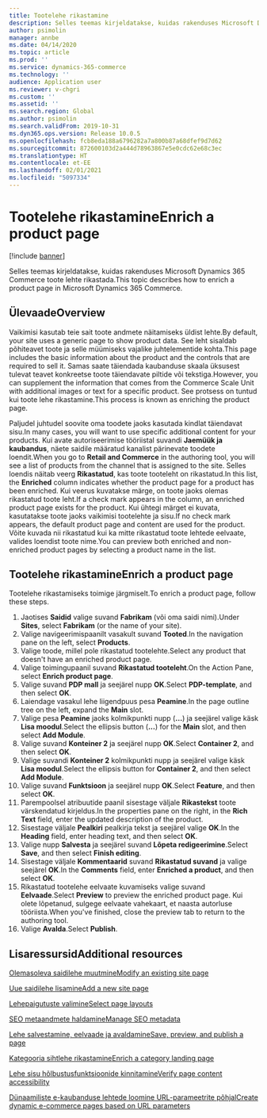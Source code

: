 ```yaml
---
title: Tootelehe rikastamine
description: Selles teemas kirjeldatakse, kuidas rakenduses Microsoft Dynamics 365 Commerce toote lehte rikastada.
author: psimolin
manager: annbe
ms.date: 04/14/2020
ms.topic: article
ms.prod: ''
ms.service: dynamics-365-commerce
ms.technology: ''
audience: Application user
ms.reviewer: v-chgri
ms.custom: ''
ms.assetid: ''
ms.search.region: Global
ms.author: psimolin
ms.search.validFrom: 2019-10-31
ms.dyn365.ops.version: Release 10.0.5
ms.openlocfilehash: fcb8eda188a6796282a7a800b87a68dfef9d7d62
ms.sourcegitcommit: 872600103d2a444d78963867e5e0cdc62e68c3ec
ms.translationtype: HT
ms.contentlocale: et-EE
ms.lasthandoff: 02/01/2021
ms.locfileid: "5097334"
---
```

# <a name="enrich-a-product-page"></a><span data-ttu-id="65305-103">Tootelehe rikastamine</span><span class="sxs-lookup"><span data-stu-id="65305-103">Enrich a product page</span></span>


[!include [banner](includes/banner.md)]

<span data-ttu-id="65305-104">Selles teemas kirjeldatakse, kuidas rakenduses Microsoft Dynamics 365 Commerce toote lehte rikastada.</span><span class="sxs-lookup"><span data-stu-id="65305-104">This topic describes how to enrich a product page in Microsoft Dynamics 365 Commerce.</span></span>

## <a name="overview"></a><span data-ttu-id="65305-105">Ülevaade</span><span class="sxs-lookup"><span data-stu-id="65305-105">Overview</span></span>

<span data-ttu-id="65305-106">Vaikimisi kasutab teie sait toote andmete näitamiseks üldist lehte.</span><span class="sxs-lookup"><span data-stu-id="65305-106">By default, your site uses a generic page to show product data.</span></span> <span data-ttu-id="65305-107">See leht sisaldab põhiteavet toote ja selle müümiseks vajalike juhtelementide kohta.</span><span class="sxs-lookup"><span data-stu-id="65305-107">This page includes the basic information about the product and the controls that are required to sell it.</span></span> <span data-ttu-id="65305-108">Samas saate täiendada kaubanduse skaala üksusest tulevat teavet konkreetse toote täiendavate piltide või tekstiga.</span><span class="sxs-lookup"><span data-stu-id="65305-108">However, you can supplement the information that comes from the Commerce Scale Unit with additional images or text for a specific product.</span></span> <span data-ttu-id="65305-109">See protsess on tuntud kui toote lehe rikastamine.</span><span class="sxs-lookup"><span data-stu-id="65305-109">This process is known as enriching the product page.</span></span>

<span data-ttu-id="65305-110">Paljudel juhtudel soovite oma toodete jaoks kasutada kindlat täiendavat sisu.</span><span class="sxs-lookup"><span data-stu-id="65305-110">In many cases, you will want to use specific additional content for your products.</span></span> <span data-ttu-id="65305-111">Kui avate autoriseerimise tööriistal suvandi **Jaemüük ja kaubandus**, näete saidile määratud kanalist pärinevate toodete loendit.</span><span class="sxs-lookup"><span data-stu-id="65305-111">When you go to **Retail and Commerce** in the authoring tool, you will see a list of products from the channel that is assigned to the site.</span></span> <span data-ttu-id="65305-112">Selles loendis näitab veerg **Rikastatud**, kas toote tooteleht on rikastatud.</span><span class="sxs-lookup"><span data-stu-id="65305-112">In this list, the **Enriched** column indicates whether the product page for a product has been enriched.</span></span> <span data-ttu-id="65305-113">Kui veerus kuvatakse märge, on toote jaoks olemas rikastatud toote leht.</span><span class="sxs-lookup"><span data-stu-id="65305-113">If a check mark appears in the column, an enriched product page exists for the product.</span></span> <span data-ttu-id="65305-114">Kui ühtegi märget ei kuvata, kasutatakse toote jaoks vaikimisi tootelehte ja sisu.</span><span class="sxs-lookup"><span data-stu-id="65305-114">If no check mark appears, the default product page and content are used for the product.</span></span> <span data-ttu-id="65305-115">Võite kuvada  nii rikastatud kui ka mitte rikastatud toote lehtede eelvaate, valides loendist toote nime.</span><span class="sxs-lookup"><span data-stu-id="65305-115">You can preview both enriched and non-enriched product pages by selecting a product name in the list.</span></span>

## <a name="enrich-a-product-page"></a><span data-ttu-id="65305-116">Tootelehe rikastamine</span><span class="sxs-lookup"><span data-stu-id="65305-116">Enrich a product page</span></span>

<span data-ttu-id="65305-117">Tootelehe rikastamiseks toimige järgmiselt.</span><span class="sxs-lookup"><span data-stu-id="65305-117">To enrich a product page, follow these steps.</span></span>

1. <span data-ttu-id="65305-118">Jaotises **Saidid** valige suvand **Fabrikam** (või oma saidi nimi).</span><span class="sxs-lookup"><span data-stu-id="65305-118">Under **Sites**, select **Fabrikam** (or the name of your site).</span></span>
1. <span data-ttu-id="65305-119">Valige navigeerimispaanilt vasakult suvand **Tooted**.</span><span class="sxs-lookup"><span data-stu-id="65305-119">In the navigation pane on the left, select **Products**.</span></span>
1. <span data-ttu-id="65305-120">Valige toode, millel pole rikastatud tootelehte.</span><span class="sxs-lookup"><span data-stu-id="65305-120">Select any product that doesn't have an enriched product page.</span></span>
1. <span data-ttu-id="65305-121">Valige toimingupaanil suvand **Rikastatud tooteleht**.</span><span class="sxs-lookup"><span data-stu-id="65305-121">On the Action Pane, select **Enrich product page**.</span></span>
1. <span data-ttu-id="65305-122">Valige suvand **PDP mall** ja seejärel nupp **OK**.</span><span class="sxs-lookup"><span data-stu-id="65305-122">Select **PDP-template**, and then select **OK**.</span></span>
1. <span data-ttu-id="65305-123">Laiendage vasakul lehe liigendpuus pesa **Peamine**.</span><span class="sxs-lookup"><span data-stu-id="65305-123">In the page outline tree on the left, expand the **Main** slot.</span></span>
1. <span data-ttu-id="65305-124">Valige pesa **Peamine** jaoks kolmikpunkti nupp (**…**) ja seejärel valige käsk **Lisa moodul**.</span><span class="sxs-lookup"><span data-stu-id="65305-124">Select the ellipsis button (**...**) for the **Main** slot, and then select **Add Module**.</span></span>
1. <span data-ttu-id="65305-125">Valige suvand **Konteiner 2** ja seejärel nupp **OK**.</span><span class="sxs-lookup"><span data-stu-id="65305-125">Select **Container 2**, and then select **OK**.</span></span>
1. <span data-ttu-id="65305-126">Valige suvandi **Konteiner 2** kolmikpunkti nupp ja seejärel valige käsk **Lisa moodul**.</span><span class="sxs-lookup"><span data-stu-id="65305-126">Select the ellipsis button for **Container 2**, and then select **Add Module**.</span></span>
1. <span data-ttu-id="65305-127">Valige suvand **Funktsioon** ja seejärel nupp **OK**.</span><span class="sxs-lookup"><span data-stu-id="65305-127">Select **Feature**, and then select **OK**.</span></span>
1. <span data-ttu-id="65305-128">Parempoolsel atribuutide paanil sisestage väljale **Rikastekst** toote värskendatud kirjeldus.</span><span class="sxs-lookup"><span data-stu-id="65305-128">In the properties pane on the right, in the **Rich Text** field, enter the updated description of the product.</span></span>
1. <span data-ttu-id="65305-129">Sisestage väljale **Pealkiri** pealkirja tekst ja seejärel valige **OK**.</span><span class="sxs-lookup"><span data-stu-id="65305-129">In the **Heading** field, enter heading text, and then select **OK**.</span></span>
1. <span data-ttu-id="65305-130">Valige nupp **Salvesta** ja seejärel suvand **Lõpeta redigeerimine**.</span><span class="sxs-lookup"><span data-stu-id="65305-130">Select **Save**, and then select **Finish editing**.</span></span>
1. <span data-ttu-id="65305-131">Sisestage väljale **Kommentaarid** suvand **Rikastatud suvand** ja valige seejärel **OK**.</span><span class="sxs-lookup"><span data-stu-id="65305-131">In the **Comments** field, enter **Enriched a product**, and then select **OK**.</span></span>
1. <span data-ttu-id="65305-132">Rikastatud tootelehe eelvaate kuvamiseks valige suvand **Eelvaade**.</span><span class="sxs-lookup"><span data-stu-id="65305-132">Select **Preview** to preview the enriched product page.</span></span> <span data-ttu-id="65305-133">Kui olete lõpetanud, sulgege eelvaate vahekaart, et naasta autorluse tööriista.</span><span class="sxs-lookup"><span data-stu-id="65305-133">When you've finished, close the preview tab to return to the authoring tool.</span></span>
1. <span data-ttu-id="65305-134">Valige **Avalda**.</span><span class="sxs-lookup"><span data-stu-id="65305-134">Select **Publish**.</span></span>

## <a name="additional-resources"></a><span data-ttu-id="65305-135">Lisaressursid</span><span class="sxs-lookup"><span data-stu-id="65305-135">Additional resources</span></span>

[<span data-ttu-id="65305-136">Olemasoleva saidilehe muutmine</span><span class="sxs-lookup"><span data-stu-id="65305-136">Modify an existing site page</span></span>](modify-existing-page.md)

[<span data-ttu-id="65305-137">Uue saidilehe lisamine</span><span class="sxs-lookup"><span data-stu-id="65305-137">Add a new site page</span></span>](add-new-page.md)

[<span data-ttu-id="65305-138">Lehepaigutuste valimine</span><span class="sxs-lookup"><span data-stu-id="65305-138">Select page layouts</span></span>](select-page-layouts.md)

[<span data-ttu-id="65305-139">SEO metaandmete haldamine</span><span class="sxs-lookup"><span data-stu-id="65305-139">Manage SEO metadata</span></span>](manage-seo-metadata.md)

[<span data-ttu-id="65305-140">Lehe salvestamine, eelvaade ja avaldamine</span><span class="sxs-lookup"><span data-stu-id="65305-140">Save, preview, and publish a page</span></span>](save-preview-publish-page.md)

[<span data-ttu-id="65305-141">Kategooria sihtlehe rikastamine</span><span class="sxs-lookup"><span data-stu-id="65305-141">Enrich a category landing page</span></span>](enrich-category-page.md)

[<span data-ttu-id="65305-142">Lehe sisu hõlbustusfunktsioonide kinnitamine</span><span class="sxs-lookup"><span data-stu-id="65305-142">Verify page content accessibility</span></span>](verify-accessibility.md)

[<span data-ttu-id="65305-143">Dünaamiliste e-kaubanduse lehtede loomine URL-parameetrite põhjal</span><span class="sxs-lookup"><span data-stu-id="65305-143">Create dynamic e-commerce pages based on URL parameters</span></span>](create-dynamic-pages.md)
